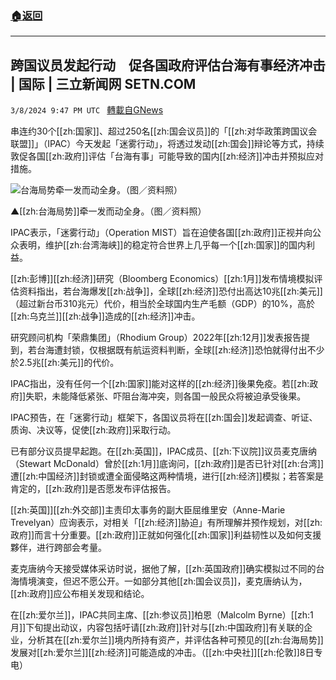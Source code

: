 ###  [:house:返回](README.md)
---


## 跨国议员发起行动　促各国政府评估台海有事经济冲击 | 国际 | 三立新闻网  SETN.COM
`3/8/2024 9:47 PM UTC ` [轉載自GNews](https://gnews.org/articles/2378344)

串连约30个[[zh:国家]]、超过250名[[zh:国会议员]]的「[[zh:对华政策跨国议会联盟]]」（IPAC）今天发起「迷雾行动」，将透过发动[[zh:国会]]辩论等方式，持续敦促各国[[zh:政府]]评估「台海有事」可能导致的国内[[zh:经济]]冲击并预拟应对措施。

![台海局势牵一发而动全身。（图／资料照）](https://attach.setn.com/newsimages/2022/08/08/3770463-PH.jpg "台海局势牵一发而动全身。（图／资料照）")

▲[[zh:台海局势]]牵一发而动全身。（图／资料照）

IPAC表示，「迷雾行动」（Operation MIST）旨在迫使各国[[zh:政府]]正视并向公众表明，维护[[zh:台湾海峡]]的稳定符合世界上几乎每一个[[zh:国家]]的国内利益。

[[zh:彭博]][[zh:经济]]研究（Bloomberg Economics）[[zh:1月]]发布情境模拟评估资料指出，若台海爆发[[zh:战争]]，全球[[zh:经济]]恐付出高达10兆[[zh:美元]]（超过新台币310兆元）代价，相当於全球国内生产毛额（GDP）的10%，高於[[zh:乌克兰]][[zh:战争]]造成的[[zh:经济]]冲击。

研究顾问机构「荣鼎集团」（Rhodium Group）2022年[[zh:12月]]发表报告提到，若台海遭封锁，仅根据既有航运资料判断，全球[[zh:经济]]恐怕就得付出不少於2.5兆[[zh:美元]]的代价。

IPAC指出，没有任何一个[[zh:国家]]能对这样的[[zh:经济]]後果免疫。若[[zh:政府]]失职，未能降低紧张、吓阻台海冲突，则各国一般民众将被迫承受後果。

IPAC预告，在「迷雾行动」框架下，各国议员将在[[zh:国会]]发起调查、听证、质询、决议等，促使[[zh:政府]]采取行动。

已有部分议员提早起跑。在[[zh:英国]]，IPAC成员、[[zh:下议院]]议员麦克唐纳（Stewart McDonald）曾於[[zh:1月]]底询问，[[zh:政府]]是否已针对[[zh:台湾]]遭[[zh:中国经济]]封锁或遭全面侵略这两种情境，进行[[zh:经济]]模拟；若答案是肯定的，[[zh:政府]]是否愿发布评估报告。

[[zh:英国]][[zh:外交部]]主责印太事务的副大臣屈维里安（Anne-Marie Trevelyan）应询表示，对相关「[[zh:经济]]胁迫」有所理解并预作规划，对[[zh:政府]]而言十分重要。[[zh:政府]]正就如何强化[[zh:国家]]利益韧性以及如何支援夥伴，进行跨部会考量。

麦克唐纳今天接受媒体采访时说，据他了解，[[zh:英国政府]]确实模拟过不同的台海情境演变，但迟不愿公开。一如部分其他[[zh:国会议员]]，麦克唐纳认为，[[zh:政府]]应公布相关发现和结论。

在[[zh:爱尔兰]]，IPAC共同主席、[[zh:参议员]]柏恩（Malcolm Byrne）[[zh:1月]]下旬提出动议，内容包括吁请[[zh:政府]]针对与[[zh:中国政府]]有关联的企业，分析其在[[zh:爱尔兰]]境内所持有资产，并评估各种可预见的[[zh:台海局势]]发展对[[zh:爱尔兰]][[zh:经济]]可能造成的冲击。（[[zh:中央社]][[zh:伦敦]]8日专电）

